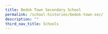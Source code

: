 ```yaml
---
title: Bedok Town Secondary School
permalink: /school-histories/bedok-town-sec/
description: ""
third_nav_title: Schools
---
```


